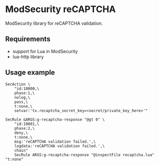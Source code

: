 # ModSecurity reCAPTCHA
ModSecurity library for reCAPTCHA validation.

## Requirements
 * support for Lua in ModSecurity
 * lua-http library

## Usage example
```
SecAction \
    "id:10000,\
    phase:1,\
    nolog,\
    pass,\
    t:none,\
    setvar:'tx.recaptcha_secret_key=<secret/private_key_here>'"

SecRule &ARGS:g-recaptcha-response "@gt 0" \
    "id:10001,\
    phase:2,\
    deny,\
    t:none,\
    msg:'reCAPTCHA validation failed.',\
    logdata:'reCAPTCHA validation failed.',\
    chain"
    SecRule ARGS:g-recaptcha-response "@inspectFile recaptcha.lua" "t:none"
```
